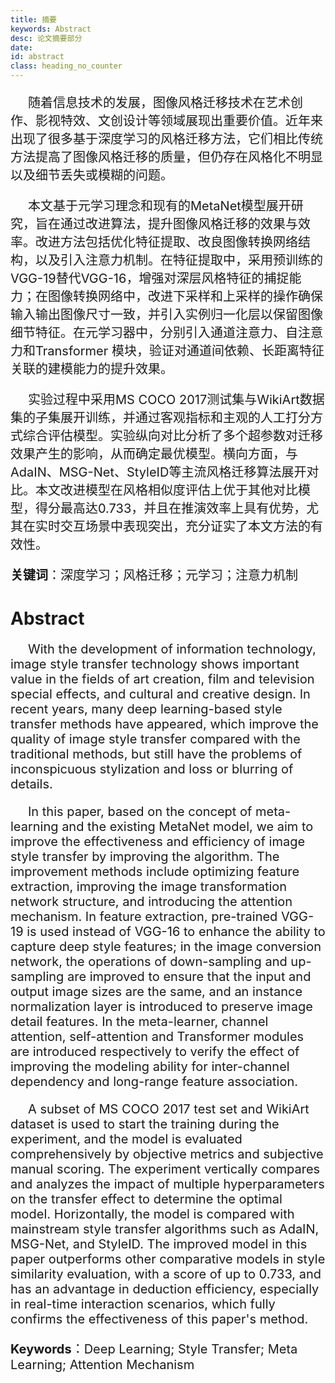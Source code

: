 ```yaml
---
title: 摘要
keywords: Abstract
desc: 论文摘要部分
date: 
id: abstract
class: heading_no_counter
---
```


<style>
p {
    font-size: 20px;
}

.text {
    text-indent: 2em;
}
</style>

<div class="text">

随着信息技术的发展，图像风格迁移技术在艺术创作、影视特效、文创设计等领域展现出重要价值。近年来出现了很多基于深度学习的风格迁移方法，它们相比传统方法提高了图像风格迁移的质量，但仍存在风格化不明显以及细节丢失或模糊的问题。 

本文基于元学习理念和现有的MetaNet模型展开研究，旨在通过改进算法，提升图像风格迁移的效果与效率。改进方法包括优化特征提取、改良图像转换网络结构，以及引入注意力机制。在特征提取中，采用预训练的VGG-19替代VGG-16，增强对深层风格特征的捕捉能力；在图像转换网络中，改进下采样和上采样的操作确保输入输出图像尺寸一致，并引入实例归一化层以保留图像细节特征。在元学习器中，分别引入通道注意力、自注意力和Transformer 模块，验证对通道间依赖、长距离特征关联的建模能力的提升效果。 

实验过程中采用MS COCO 2017测试集与WikiArt数据集的子集展开训练，并通过客观指标和主观的人工打分方式综合评估模型。实验纵向对比分析了多个超参数对迁移效果产生的影响，从而确定最优模型。横向方面，与AdaIN、MSG-Net、StyleID等主流风格迁移算法展开对比。本文改进模型在风格相似度评估上优于其他对比模型，得分最高达0.733，并且在推演效率上具有优势，尤其在实时交互场景中表现突出，充分证实了本文方法的有效性。 

</div>

**关键词**：深度学习；风格迁移；元学习；注意力机制

# Abstract

<div class="text">

With the development of information technology, image style transfer technology shows important value in the fields of art creation, film and television special effects, and cultural and creative design. In recent years, many deep learning-based style transfer methods have appeared, which improve the quality of image style transfer compared with the traditional methods, but still have the problems of inconspicuous stylization and loss or blurring of details. 

In this paper, based on the concept of meta-learning and the existing MetaNet model, we aim to improve the effectiveness and efficiency of image style transfer by improving the algorithm. The improvement methods include optimizing feature extraction, improving the image transformation network structure, and introducing the attention mechanism. In feature extraction, pre-trained VGG-19 is used instead of VGG-16 to enhance the ability to capture deep style features; in the image conversion network, the operations of down-sampling and up-sampling are improved  to ensure that the input and output image sizes are the same, and an instance normalization layer is introduced to preserve image detail features. In the meta-learner, channel attention, self-attention and Transformer modules are introduced respectively to verify the effect of improving the modeling ability for inter-channel dependency and long-range feature association.

A subset of MS COCO 2017 test set and WikiArt dataset is used to start the training during the experiment, and the model is evaluated comprehensively by objective metrics and subjective manual scoring. The experiment vertically compares and analyzes the impact of multiple hyperparameters on the transfer effect to determine the optimal model. Horizontally, the model is compared with mainstream style transfer algorithms such as AdaIN, MSG-Net, and StyleID. The improved model in this paper outperforms other comparative models in style similarity evaluation, with a score of up to 0.733, and has an advantage in deduction efficiency, especially in real-time interaction scenarios, which fully confirms the effectiveness of this paper's method. 

</div>

**Keywords**：Deep Learning; Style Transfer; Meta Learning; Attention Mechanism